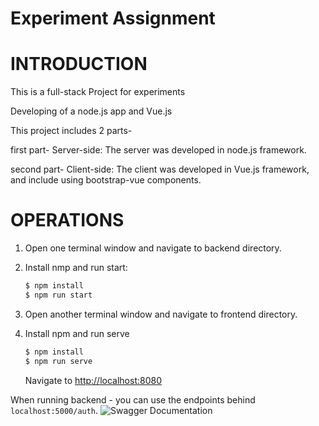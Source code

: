 # Experiment Assignment

# INTRODUCTION
This is a full-stack Project for experiments

Developing of a node.js app and Vue.js

This project includes 2 parts-

first part- Server-side: The server was developed in node.js framework. 

second part- Client-side: The client was developed in Vue.js framework, and include using bootstrap-vue components.

# OPERATIONS
1. Open one terminal window and navigate to backend directory.
2. Install nmp and run start:
   
    ```sh
    $ npm install
    $ npm run start
    ```

3. Open another terminal window and navigate to frontend directory.
4. Install npm and run serve

    ```sh
    $ npm install
    $ npm run serve
    ```

    Navigate to [http://localhost:8080](http://localhost:8080)




When running backend - you can use the endpoints behind `localhost:5000/auth`.
![Swagger Documentation](src/images/api.PNG)

